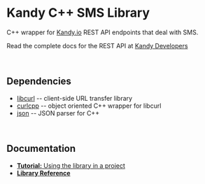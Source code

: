 # **Kandy C++ SMS Library**

C++ wrapper for [Kandy.io](https://www.kandy.io/) REST API endpoints that deal with SMS.  

Read the complete docs for the REST API at [Kandy Developers](https://developer.kandy.io/docs/rest-api)

&nbsp;

## Dependencies
* [libcurl](https://curl.haxx.se/libcurl/) -- client-side URL transfer library
* [curlcpp](https://github.com/JosephP91/curlcpp) -- object oriented C++ wrapper for libcurl
* [json](https://github.com/nlohmann/json) -- JSON parser for C++

&nbsp;

## Documentation
- [**Tutorial:** Using the library in a project](https://github.com/aharshac/KandyCpp/wiki)
- [**Library Reference**](https://github.com/aharshac/KandyCpp/wiki/Library-Reference)
